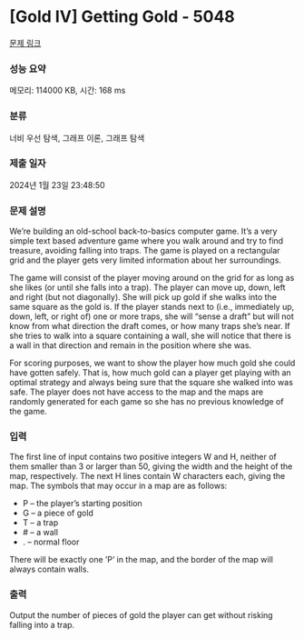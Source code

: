 # [Gold IV] Getting Gold - 5048 

[문제 링크](https://www.acmicpc.net/problem/5048) 

### 성능 요약

메모리: 114000 KB, 시간: 168 ms

### 분류

너비 우선 탐색, 그래프 이론, 그래프 탐색

### 제출 일자

2024년 1월 23일 23:48:50

### 문제 설명

<p>We’re building an old-school back-to-basics computer game. It’s a very simple text based adventure game where you walk around and try to find treasure, avoiding falling into traps. The game is played on a rectangular grid and the player gets very limited information about her surroundings.</p>

<p>The game will consist of the player moving around on the grid for as long as she likes (or until she falls into a trap). The player can move up, down, left and right (but not diagonally). She will pick up gold if she walks into the same square as the gold is. If the player stands next to (i.e., immediately up, down, left, or right of) one or more traps, she will “sense a draft” but will not know from what direction the draft comes, or how many traps she’s near. If she tries to walk into a square containing a wall, she will notice that there is a wall in that direction and remain in the position where she was.</p>

<p>For scoring purposes, we want to show the player how much gold she could have gotten safely. That is, how much gold can a player get playing with an optimal strategy and always being sure that the square she walked into was safe. The player does not have access to the map and the maps are randomly generated for each game so she has no previous knowledge of the game.</p>

### 입력 

 <p>The first line of input contains two positive integers W and H, neither of them smaller than 3 or larger than 50, giving the width and the height of the map, respectively. The next H lines contain W characters each, giving the map. The symbols that may occur in a map are as follows:</p>

<ul>
	<li>P – the player’s starting position </li>
	<li>G – a piece of gold</li>
	<li>T – a trap</li>
	<li># – a wall</li>
	<li>. – normal floor</li>
</ul>

<p>There will be exactly one ’P’ in the map, and the border of the map will always contain walls.</p>

### 출력 

 <p>Output the number of pieces of gold the player can get without risking falling into a trap.</p>

